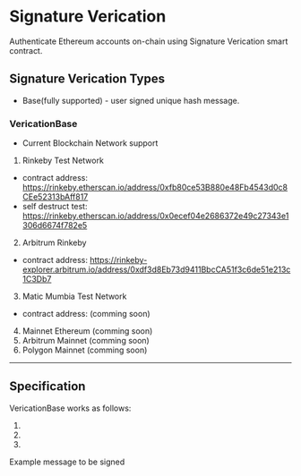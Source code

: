 # Signature Verication
Authenticate Ethereum accounts on-chain using Signature Verication 
smart contract.

## Signature Verication Types
- Base(fully supported) - user signed unique hash message.

### VericationBase
- Current Blockchain Network support
1. Rinkeby Test Network
  - contract address: https://rinkeby.etherscan.io/address/0xfb80ce53B880e48Fb4543d0c8CEe52313bAff817
  - self destruct test: https://rinkeby.etherscan.io/address/0x0ecef04e2686372e49c27343e1306d6674f782e5
2. Arbitrum Rinkeby
  - contract address: https://rinkeby-explorer.arbitrum.io/address/0xdf3d8Eb73d9411BbcCA51f3c6de51e213c1C3Db7
3. Matic Mumbia Test Network
  - contract address: (comming soon)
4. Mainnet Ethereum (comming soon)
5. Arbitrum Mainnet (comming soon)
6. Polygon Mainnet (comming soon)

---

## Specification

VericationBase works as follows:

1. 
2. 
3. 

Example message to be signed

```

```
